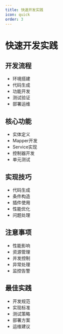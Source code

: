 ```yaml
---
title: 快速开发实践
icon: quick
order: 3
---
```


# 快速开发实践

## 开发流程
- 环境搭建
- 代码生成
- 功能开发
- 测试验证
- 部署运维

## 核心功能
- 实体定义
- Mapper开发
- Service实现
- 控制器开发
- 单元测试

## 实现技巧
- 代码生成
- 条件构造
- 插件使用
- 性能优化
- 问题处理

## 注意事项
- 性能影响
- 资源管理
- 并发控制
- 异常处理
- 监控告警

## 最佳实践
- 开发规范
- 实现标准
- 测试策略
- 部署方案
- 运维建议
